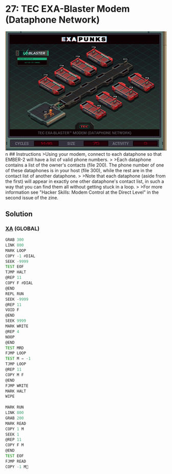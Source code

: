 # 27: TEC EXA-Blaster Modem (Dataphone Network)
<div align='center'><img src='PB026B.gif' /></div>
n
## Instructions
>Using your modem, connect to each dataphone so that EMBER-2 will have a list of valid phone numbers.
>
>Each dataphone contains a list of the owner's contacts (file 200). The phone number of one of these dataphones is in your host (file 300), while the rest are in the contact list of another dataphone.
>
>Note that each dataphone (aside from the first) will appear in exactly one other dataphone's contact list, in such a way that you can find them all without getting stuck in a loop.
>
>For more information see "Hacker Skills: Modem Control at the Direct Level" in the second issue of the zine.

## Solution

### [XA](XA.exa) (GLOBAL)
```asm
GRAB 300
LINK 800
MARK LOOP
COPY -1 #DIAL
SEEK -9999
TEST EOF
TJMP HALT
@REP 11
COPY F #DIAL
@END
REPL RUN
SEEK -9999
@REP 11
VOID F
@END
SEEK 9999
MARK WRITE
@REP 4
NOOP
@END
TEST MRD
FJMP LOOP
TEST M = -1
TJMP LOOP
@REP 11
COPY M F
@END
FJMP WRITE
MARK HALT
WIPE

MARK RUN
LINK 800
GRAB 200
MARK READ
COPY 1 M
SEEK 1
@REP 11
COPY F M
@END
TEST EOF
FJMP READ
COPY -1 M
```